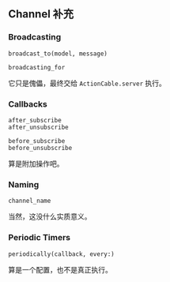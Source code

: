 ## Channel 补充

### Broadcasting

```
broadcast_to(model, message)

broadcasting_for
```

它只是傀儡，最终交给 `ActionCable.server` 执行。

### Callbacks

```
after_subscribe
after_unsubscribe

before_subscribe
before_unsubscribe
```

算是附加操作吧。

### Naming

```
channel_name
```

当然，这没什么实质意义。

### Periodic Timers

```
periodically(callback, every:)
```

算是一个配置，也不是真正执行。
